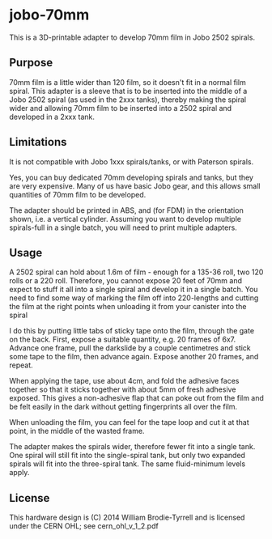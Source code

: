# jobo-70mm

This is a 3D-printable adapter to develop 70mm film in Jobo 2502 spirals.

## Purpose

70mm film is a little wider than 120 film, so it doesn't fit in a normal film spiral.  This adapter 
is a sleeve that is to be inserted into the middle of a Jobo 2502 spiral (as used in the 2xxx tanks),
thereby making the spiral wider and allowing 70mm film to be inserted into a 2502 spiral and developed
in a 2xxx tank.

## Limitations

It is not compatible with Jobo 1xxx spirals/tanks, or with Paterson spirals.

Yes, you can buy dedicated 70mm developing spirals and tanks, but they are very expensive.  Many of us
have basic Jobo gear, and this allows small quantities of 70mm film to be developed.

The adapter should be printed in ABS, and (for FDM) in the orientation shown, i.e. a vertical cylinder.
Assuming you want to develop multiple spirals-full in a single batch, you will need to print multiple adapters.

## Usage

A 2502 spiral can hold about 1.6m of film - enough for a 135-36 roll, two 120 rolls or a 220 roll.
Therefore, you cannot expose 20 feet of 70mm and expect to stuff it all into a single spiral and develop
it in a single batch.  You need to find some way of marking the film off into 220-lengths and cutting the film
at the right points when unloading it from your canister into the spiral

I do this by putting little tabs of sticky tape onto the film, through the gate on the back.  First, expose 
a suitable quantity, e.g. 20 frames of 6x7.  Advance one frame, pull the darkslide by a couple centimetres and
stick some tape to the film, then advance again.  Expose another 20 frames, and repeat.

When applying the tape, use about 4cm, and fold the adhesive faces together so that it sticks together with
about 5mm of fresh adhesive exposed.  This gives a non-adhesive flap that can poke out from the film and be
felt easily in the dark without getting fingerprints all over the film.

When unloading the film, you can feel for the tape loop and cut it at that point, in the middle of the wasted frame.

The adapter makes the spirals wider, therefore fewer fit into a single tank.  One spiral will still fit into the
single-spiral tank, but only two expanded spirals will fit into the three-spiral tank.  The same fluid-minimum
levels apply.

## License

This hardware design is (C) 2014 William Brodie-Tyrrell and is licensed under the CERN OHL; see cern_ohl_v_1_2.pdf
